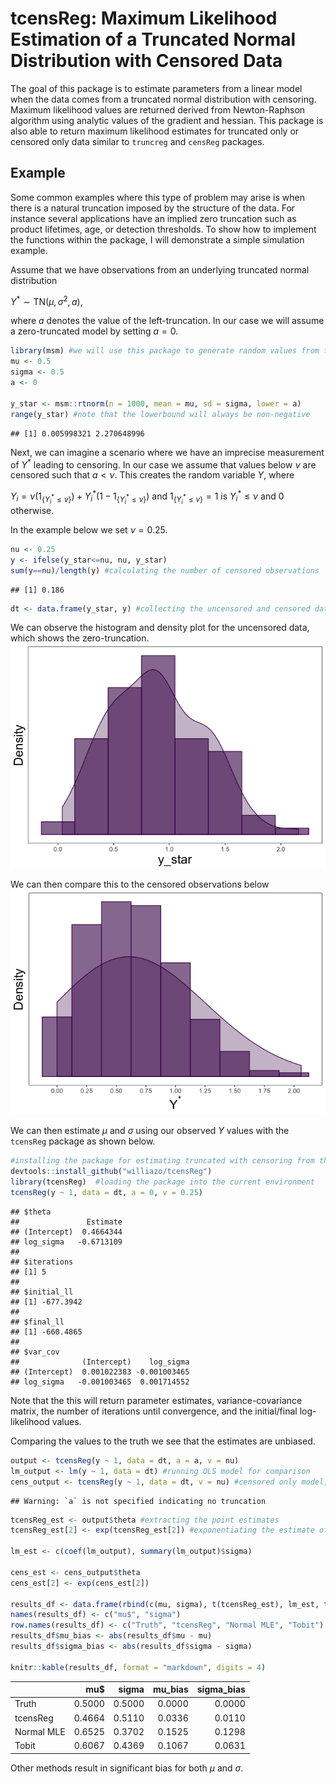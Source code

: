 tcensReg: Maximum Likelihood Estimation of a Truncated Normal Distribution with Censored Data
================

The goal of this package is to estimate parameters from a linear model when the data comes from a truncated normal distribution with censoring. Maximum likelihood values are returned derived from Newton-Raphson algorithm using analytic values of the gradient and hessian. This package is also able to return maximum likelihood estimates for truncated only or censored only data similar to `truncreg` and `censReg` packages.

Example
-------

Some common examples where this type of problem may arise is when there is a natural truncation imposed by the structure of the data. For instance several applications have an implied zero truncation such as product lifetimes, age, or detection thresholds. To show how to implement the functions within the package, I will demonstrate a simple simulation example.

Assume that we have observations from an underlying truncated normal distribution

*Y*<sup>\*</sup> ∼ TN(*μ*, *σ*<sup>2</sup>, *a*),

where *a* denotes the value of the left-truncation. In our case we will assume a zero-truncated model by setting *a* = 0.

``` r
library(msm) #we will use this package to generate random values from the truncated normal distribution
mu <- 0.5
sigma <- 0.5
a <- 0

y_star <- msm::rtnorm(n = 1000, mean = mu, sd = sigma, lower = a)
range(y_star) #note that the lowerbound will always be non-negative
```

    ## [1] 0.005998321 2.270648996

Next, we can imagine a scenario where we have an imprecise measurement of *Y*<sup>\*</sup> leading to censoring. In our case we assume that values below *ν* are censored such that *a* &lt; *ν*. This creates the random variable *Y*, where

*Y*<sub>*i*</sub> = *ν*(1<sub>{*Y*<sub>*i*</sub><sup>\*</sup> ≤ *ν*}</sub>) + *Y*<sub>*i*</sub><sup>\*</sup>(1 − 1<sub>{*Y*<sub>*i*</sub><sup>\*</sup> ≤ *ν*}</sub>) and 1<sub>{*Y*<sub>*i*</sub><sup>\*</sup> ≤ *ν*}</sub> = 1 is *Y*<sub>*i*</sub><sup>\*</sup> ≤ *ν* and 0 otherwise.

In the example below we set *ν* = 0.25.

``` r
nu <- 0.25
y <- ifelse(y_star<=nu, nu, y_star)
sum(y==nu)/length(y) #calculating the number of censored observations
```

    ## [1] 0.186

``` r
dt <- data.frame(y_star, y) #collecting the uncensored and censored data together
```

We can observe the histogram and density plot for the uncensored data, which shows the zero-truncation. ![](README_files/figure-markdown_github/unnamed-chunk-3-1.png)

We can then compare this to the censored observations below ![](README_files/figure-markdown_github/unnamed-chunk-4-1.png)

We can then estimate *μ* and *σ* using our observed *Y* values with the `tcensReg` package as shown below.

``` r
#installing the package for estimating truncated with censoring from the GitHub page
devtools::install_github("williazo/tcensReg")
library(tcensReg)  #loading the package into the current environment
tcensReg(y ~ 1, data = dt, a = 0, v = 0.25)
```

    ## $theta
    ##               Estimate
    ## (Intercept)  0.4664344
    ## log_sigma   -0.6713109
    ## 
    ## $iterations
    ## [1] 5
    ## 
    ## $initial_ll
    ## [1] -677.3942
    ## 
    ## $final_ll
    ## [1] -660.4865
    ## 
    ## $var_cov
    ##              (Intercept)    log_sigma
    ## (Intercept)  0.001022383 -0.001003465
    ## log_sigma   -0.001003465  0.001714552

Note that the this will return parameter estimates, variance-covariance matrix, the number of iterations until convergence, and the initial/final log-likelihood values.

Comparing the values to the truth we see that the estimates are unbiased.

``` r
output <- tcensReg(y ~ 1, data = dt, a = a, v = nu)
lm_output <- lm(y ~ 1, data = dt) #running OLS model for comparison
cens_output <- tcensReg(y ~ 1, data = dt, v = nu) #censored only model, i.e., Tobit model
```

    ## Warning: `a` is not specified indicating no truncation

``` r
tcensReg_est <- output$theta #extracting the point estimates
tcensReg_est[2] <- exp(tcensReg_est[2]) #exponentiating the estimate of log_sigma to estimate sigma

lm_est <- c(coef(lm_output), summary(lm_output)$sigma)

cens_est <- cens_output$theta
cens_est[2] <- exp(cens_est[2])

results_df <- data.frame(rbind(c(mu, sigma), t(tcensReg_est), lm_est, t(cens_est)))
names(results_df) <- c("mu$", "sigma")
row.names(results_df) <- c("Truth", "tcensReg", "Normal MLE", "Tobit")
results_df$mu_bias <- abs(results_df$mu - mu)
results_df$sigma_bias <- abs(results_df$sigma - sigma)

knitr::kable(results_df, format = "markdown", digits = 4)
```

|            |     mu$|   sigma|  mu\_bias|  sigma\_bias|
|:-----------|-------:|-------:|---------:|------------:|
| Truth      |  0.5000|  0.5000|    0.0000|       0.0000|
| tcensReg   |  0.4664|  0.5110|    0.0336|       0.0110|
| Normal MLE |  0.6525|  0.3702|    0.1525|       0.1298|
| Tobit      |  0.6067|  0.4369|    0.1067|       0.0631|

Other methods result in significant bias for both *μ* and *σ*.
